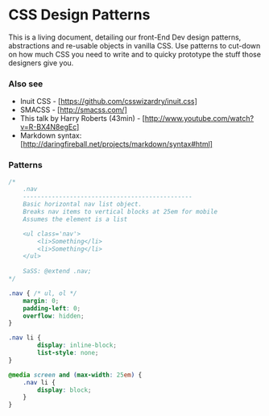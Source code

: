 CSS Design Patterns
===================

This is a living document, detailing our front-End Dev design patterns, abstractions and re-usable objects in vanilla CSS. 
Use patterns to cut-down on how much CSS you need to write and to quicky prototype the stuff those designers give you. 

### Also see ###
* Inuit CSS - [https://github.com/csswizardry/inuit.css]
* SMACSS - [http://smacss.com/]
* This talk by Harry Roberts (43min) - [http://www.youtube.com/watch?v=R-BX4N8egEc]
* Markdown syntax: [http://daringfireball.net/projects/markdown/syntax#html]

### Patterns ###

```CSS
/*  
    .nav
    -----------------------------------------------
    Basic horizontal nav list object.
    Breaks nav items to vertical blocks at 25em for mobile
    Assumes the element is a list

    <ul class='nav'>
        <li>Something</li>
        <li>Something</li>
    </ul>
 
    SaSS: @extend .nav;
*/

.nav { /* ul, ol */
    margin: 0;
    padding-left: 0;
    overflow: hidden;
}

.nav li {
        display: inline-block;
        list-style: none;
}

@media screen and (max-width: 25em) {
    .nav li {
        display: block;
    }
}
```
